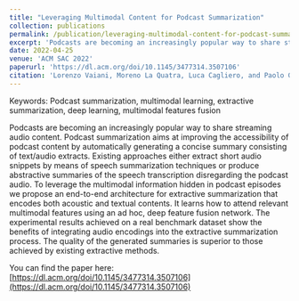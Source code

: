 ```yaml
---
title: "Leveraging Multimodal Content for Podcast Summarization"
collection: publications
permalink: /publication/leveraging-multimodal-content-for-podcast-summarization
excerpt: 'Podcasts are becoming an increasingly popular way to share streaming audio content. Podcast summarization aims at improving the accessibility of podcast content by automatically generating a concise summary consisting of text/audio extracts. To leverage the multimodal information hidden in podcast episodes we propose an end-to-end architecture for extractive summarization that encodes both acoustic and textual contents.'
date: 2022-04-25
venue: 'ACM SAC 2022'
paperurl: 'https://dl.acm.org/doi/10.1145/3477314.3507106'
citation: 'Lorenzo Vaiani, Moreno La Quatra, Luca Cagliero, and Paolo Garza. 2022. Leveraging multimodal content for podcast summarization. In Proceedings of the 37th ACM/SIGAPP Symposium on Applied Computing (SAC '22). Association for Computing Machinery, New York, NY, USA, 863–870. https://doi.org/10.1145/3477314.3507106'
---
```


Keywords: Podcast summarization, multimodal learning, extractive summarization, deep learning, multimodal features fusion

Podcasts are becoming an increasingly popular way to share streaming audio content. Podcast summarization aims at improving the accessibility of podcast content by automatically generating a concise summary consisting of text/audio extracts. Existing approaches either extract short audio snippets by means of speech summarization techniques or produce abstractive summaries of the speech transcription disregarding the podcast audio. To leverage the multimodal information hidden in podcast episodes we propose an end-to-end architecture for extractive summarization that encodes both acoustic and textual contents. It learns how to attend relevant multimodal features using an ad hoc, deep feature fusion network. The experimental results achieved on a real benchmark dataset show the benefits of integrating audio encodings into the extractive summarization process. The quality of the generated summaries is superior to those achieved by existing extractive methods.

<!--[Download paper here](http://academicpages.github.io/files/paper1.pdf)-->

You can find the paper here: [https://dl.acm.org/doi/10.1145/3477314.3507106](https://dl.acm.org/doi/10.1145/3477314.3507106)


